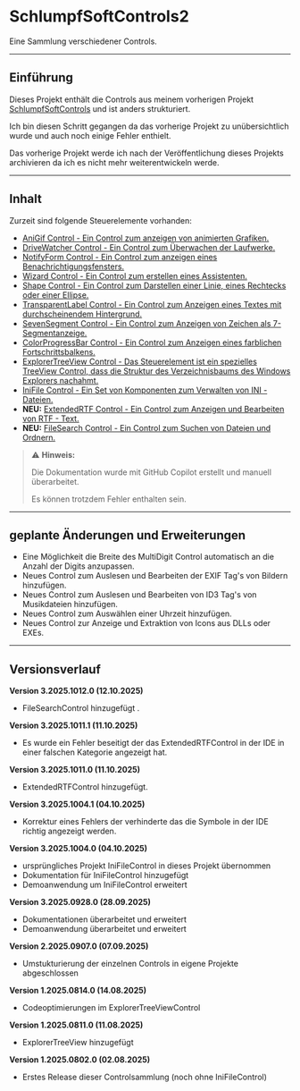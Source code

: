 # SchlumpfSoftControls2

Eine Sammlung verschiedener Controls.

---

## Einführung

Dieses Projekt enthält die Controls aus meinem vorherigen Projekt [SchlumpfSoftControls](https://github.com/Hanibal1963/SchlumpfSoftControls) und ist anders strukturiert.

Ich bin diesen Schritt gegangen da das vorherige Projekt zu unübersichtlich wurde und auch noch einige Fehler enthielt.

Das vorherige Projekt werde ich nach der Veröffentlichung dieses Projekts archivieren da ich es nicht mehr weiterentwickeln werde.

---

## Inhalt

Zurzeit sind folgende Steuerelemente vorhanden:

* [AniGif Control - Ein Control zum anzeigen von animierten Grafiken.](Doc/AniGifControl.md)
* [DriveWatcher Control - Ein Control zum Überwachen der Laufwerke.](Doc/DriveWatcherControl.md)
* [NotifyForm Control - Ein Control zum anzeigen eines Benachrichtigungsfensters.](Doc/NotifyFormControl.md)
* [Wizard Control - Ein Control zum erstellen eines Assistenten.](Doc/WizardControl.md)
* [Shape Control - Ein Control zum Darstellen einer Linie, eines Rechtecks oder einer Ellipse.](Doc/ShapeControl.md)
* [TransparentLabel Control - Ein Control zum Anzeigen eines Textes mit durchscheinendem Hintergrund.](Doc/TransparentLabelControl.md)
* [SevenSegment Control - Ein Control zum Anzeigen von Zeichen als 7-Segmentanzeige.](Doc/SevenSegmentControl.md) 
* [ColorProgressBar Control - Ein Control zum Anzeigen eines farblichen Fortschrittsbalkens.](Doc/ColorProgressBarControl.md)
* [ExplorerTreeView Control - Das Steuerelement ist ein spezielles TreeView Control, dass die Struktur des Verzeichnisbaums des Windows Explorers nachahmt.](Doc/ExplorerTreeViewControl.md)
* [IniFile Control - Ein Set von Komponenten zum Verwalten von INI - Dateien.](Doc/IniFileControl.md)
* **NEU:** [ExtendedRTF Control - Ein Control zum Anzeigen und Bearbeiten von RTF - Text.](Doc/ExtendedRTFControl.md)
* **NEU:** [FileSearch Control - Ein Control zum Suchen von Dateien und Ordnern.](Doc/FileSearchControl.md)

> :warning: **Hinweis:**
> 
>  Die Dokumentation wurde mit GitHub Copilot erstellt und manuell überarbeitet.
> 
>Es können trotzdem Fehler enthalten sein.
>

  ---

  ## geplante Änderungen und Erweiterungen

* Eine Möglichkeit die Breite des MultiDigit Control automatisch an die Anzahl der Digits anzupassen.
* Neues Control zum Auslesen und Bearbeiten der EXIF Tag's von Bildern hinzufügen.
* Neues Control zum Auslesen und Bearbeiten von ID3 Tag's von Musikdateien hinzufügen.
* Neues Control zum Auswählen einer Uhrzeit hinzufügen.
* Neues Control zur Anzeige und Extraktion von Icons aus DLLs oder EXEs.

---

## Versionsverlauf

**Version 3.2025.1012.0 (12.10.2025)**
- FileSearchControl hinzugefügt .

**Version 3.2025.1011.1 (11.10.2025)**
- Es wurde ein Fehler beseitigt der das ExtendedRTFControl in der IDE in einer falschen Kategorie angezeigt hat.

**Version 3.2025.1011.0 (11.10.2025)**
- ExtendedRTFControl hinzugefügt.

**Version 3.2025.1004.1 (04.10.2025)**
- Korrektur eines Fehlers der verhinderte das die Symbole in der IDE richtig angezeigt werden.

**Version 3.2025.1004.0 (04.10.2025)**
- ursprüngliches Projekt IniFileControl in dieses Projekt übernommen
- Dokumentation für IniFileControl hinzugefügt
- Demoanwendung um IniFileControl erweitert

**Version 3.2025.0928.0 (28.09.2025)**
- Dokumentationen überarbeitet und erweitert
- Demoanwendung überarbeitet und erweitert

**Version 2.2025.0907.0 (07.09.2025)**
- Umstukturierung der einzelnen Controls in eigene Projekte abgeschlossen

**Version 1.2025.0814.0 (14.08.2025)**
- Codeoptimierungen im ExplorerTreeViewControl

**Version 1.2025.0811.0 (11.08.2025)**
- ExplorerTreeView hinzugefügt

**Version 1.2025.0802.0 (02.08.2025)**
- Erstes Release dieser Controlsammlung (noch ohne IniFileControl)
  